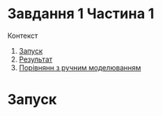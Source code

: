 # Завдання 1 Частина 1

Контекст

1. [Запуск](#Запуск)
2. [Результат](#Результат)
3. [Порівнянн з ручним моделюванням](#Порівнянн-з-ручним-моделюванням)

# Запуск
